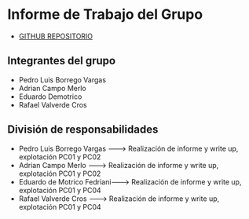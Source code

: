 # Informe de Trabajo del Grupo
- [GITHUB REPOSITORIO]()

## Integrantes del grupo
- Pedro Luis Borrego Vargas
- Adrian Campo Merlo
- Eduardo Demotrico 
- Rafael Valverde Cros

## División de responsabilidades
- Pedro Luis Borrego Vargas ---> Realización de informe y write up, explotación PC01 y PC02
- Adrian Campo Merlo ---> Realización de informe y write up, explotación PC01 y PC02
- Eduardo de Motrico Fedriani---> Realización de informe y write up, explotación PC01 y PC04
- Rafael Valverde Cros ---> Realización de informe y write up, explotación PC01 y PC04

